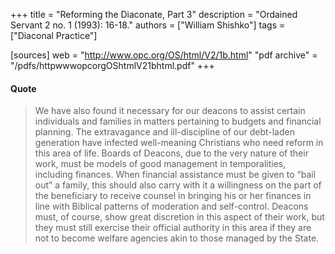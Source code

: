 +++
title = "Reforming the Diaconate, Part 3"
description = "Ordained Servant 2 no. 1 (1993): 16-18."
authors = ["William Shishko"]
tags = ["Diaconal Practice"]

[sources]
web = "http://www.opc.org/OS/html/V2/1b.html"
"pdf archive" = "/pdfs/httpwwwopcorgOShtmlV21bhtml.pdf"
+++

#### Quote

> We have also found it necessary for our deacons to assist certain individuals and families in matters pertaining to budgets and financial planning. The extravagance and ill-discipline of our debt-laden generation have infected well-meaning Christians who need reform in this area of life. Boards of Deacons, due to the very nature of their work, must be models of good management in temporalities, including finances. When financial assistance must be given to “bail out” a family, this should also carry with it a willingness on the part of the beneficiary to receive counsel in bringing his or her finances in line with Biblical patterns of moderation and self-control. Deacons must, of course, show great discretion in this aspect of their work, but they must still exercise their official authority in this area if they are not to become welfare agencies akin to those managed by the State.